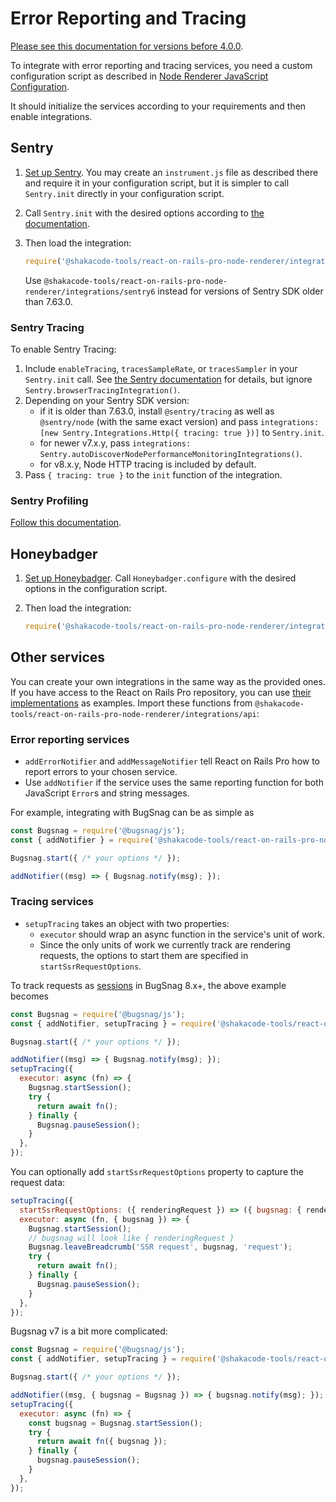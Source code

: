 # Error Reporting and Tracing

[Please see this documentation for versions before 4.0.0](https://github.com/shakacode/react_on_rails_pro/blob/ac2afba93c672f49f16bf967d6accbed0fda386e/docs/node-renderer/error-reporting-and-tracing.md).

To integrate with error reporting and tracing services,
you need a custom configuration script as described in [Node Renderer JavaScript Configuration](./js-configuration.md).

It should initialize the services according to your requirements and then enable integrations.

## Sentry
1. [Set up Sentry](https://docs.sentry.io/platforms/javascript/guides/fastify/). You may create an `instrument.js` file as described there and require it in your configuration script, but it is simpler to call `Sentry.init` directly in your configuration script.
2. Call `Sentry.init` with the desired options according to [the documentation](https://docs.sentry.io/platforms/javascript/guides/fastify/configuration/).
3. Then load the integration:

    ```js
    require('@shakacode-tools/react-on-rails-pro-node-renderer/integrations/sentry').init();
   ```

   Use `@shakacode-tools/react-on-rails-pro-node-renderer/integrations/sentry6` instead for versions of Sentry SDK older than 7.63.0.

### Sentry Tracing
To enable Sentry Tracing: 
1. Include `enableTracing`, `tracesSampleRate`, or `tracesSampler` in your `Sentry.init` call. See [the Sentry documentation](https://docs.sentry.io/platforms/javascript/tracing/) for details, but ignore `Sentry.browserTracingIntegration()`.
2. Depending on your Sentry SDK version: 
    - if it is older than 7.63.0, install `@sentry/tracing` as well as `@sentry/node` (with the same exact version) and pass `integrations: [new Sentry.Integrations.Http({ tracing: true })]` to `Sentry.init`.
    - for newer v7.x.y, pass `integrations: Sentry.autoDiscoverNodePerformanceMonitoringIntegrations()`.
    - for v8.x.y, Node HTTP tracing is included by default.
3. Pass `{ tracing: true }` to the `init` function of the integration.

### Sentry Profiling
[Follow this documentation](https://docs.sentry.io/platforms/javascript/guides/fastify/profiling/).

## Honeybadger
1. [Set up Honeybadger](https://docs.honeybadger.io/lib/javascript/integration/node/). Call `Honeybadger.configure` with the desired options in the configuration script.
2. Then load the integration:

    ```js
    require('@shakacode-tools/react-on-rails-pro-node-renderer/integrations/honeybadger').init();
    ```

## Other services
You can create your own integrations in the same way as the provided ones.
If you have access to the React on Rails Pro repository,
you can use [their implementations](https://github.com/shakacode/react_on_rails_pro/tree/master/packages/node-renderer/src/integrations) as examples.
Import these functions from `@shakacode-tools/react-on-rails-pro-node-renderer/integrations/api`:

### Error reporting services
- `addErrorNotifier` and `addMessageNotifier` tell React on Rails Pro how to report errors to your chosen service.
- Use `addNotifier` if the service uses the same reporting function for both JavaScript `Error`s and string messages.

For example, integrating with BugSnag can be as simple as
```js
const Bugsnag = require('@bugsnag/js');
const { addNotifier } = require('@shakacode-tools/react-on-rails-pro-node-renderer/integrations/api');

Bugsnag.start({ /* your options */ });

addNotifier((msg) => { Bugsnag.notify(msg); });
```

### Tracing services
- `setupTracing` takes an object with two properties:
  - `executor` should wrap an async function in the service's unit of work.
  - Since the only units of work we currently track are rendering requests, the options to start them are specified in `startSsrRequestOptions`.

To track requests as [sessions](https://docs.bugsnag.com/platforms/javascript/capturing-sessions/#startsession) in BugSnag 8.x+, the above example becomes
```js
const Bugsnag = require('@bugsnag/js');
const { addNotifier, setupTracing } = require('@shakacode-tools/react-on-rails-pro-node-renderer/integrations/api');

Bugsnag.start({ /* your options */ });

addNotifier((msg) => { Bugsnag.notify(msg); });
setupTracing({
  executor: async (fn) => {
    Bugsnag.startSession();
    try {
      return await fn();
    } finally {
      Bugsnag.pauseSession();
    }
  },
});
```

You can optionally add `startSsrRequestOptions` property to capture the request data:
```js
setupTracing({
  startSsrRequestOptions: ({ renderingRequest }) => ({ bugsnag: { renderingRequest } }),
  executor: async (fn, { bugsnag }) => {
    Bugsnag.startSession();
    // bugsnag will look like { renderingRequest }
    Bugsnag.leaveBreadcrumb('SSR request', bugsnag, 'request');
    try {
      return await fn();
    } finally {
      Bugsnag.pauseSession();
    }
  },
});
```

Bugsnag v7 is a bit more complicated:
```js
const Bugsnag = require('@bugsnag/js');
const { addNotifier, setupTracing } = require('@shakacode-tools/react-on-rails-pro-node-renderer/integrations/api');

Bugsnag.start({ /* your options */ });

addNotifier((msg, { bugsnag = Bugsnag }) => { bugsnag.notify(msg); });
setupTracing({
  executor: async (fn) => {
    const bugsnag = Bugsnag.startSession();
    try {
      return await fn({ bugsnag });
    } finally {
      bugsnag.pauseSession();
    }
  },
});
```
